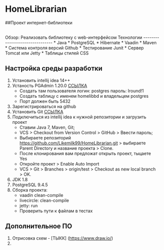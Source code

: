 # HomeLibrarian
##Проект интернет-библиотеки

</br>
Обзор: Реализовать библиотеку с web-интерфейсом
Технологии 
--------------------------------
* Java
* PostgreSQL
* Hibernate
* Vaadin
* Maven
* Система контроля версий Github
* Тестирование Junit
* Сервер Tomcat или Jetty
* Таблицы стилей CSS


Настройка среды разработки 
--------------------------------------
1. Установить intellij idea 14++
2. Устаность PGAdmin 1.20.0 [ССЫЛКА](http://www.pgadmin.org/)
    * Создать там пользователя логин: postgres пароль: Iround!1 
    * Создать таблицу с именем homelibbd и владельцем postgres
    * Порт должен быть 5432
3. Зарегистрироваться на github
4. Установить Git [ССЫЛКА](https://git-for-windows.github.io/)
5. Подключиться из intellij idea к нужной репозитории и загрузить проект
    * Ставим Java 7, Maven, Git;
    * VCS > Checkout from Version Control > GitHub > Ввести пароль;
    * Выбираете репозиторий https://github.com/Likemilk99/HomeLibrarian.git > выбираете Parent Directory и название проекта > Clone.
    * После клонирования вам предложат открыть проект, тыцаете Yes
    * Откройте проект > Enable Auto Import
    * VCS > Git > Branches > origin/test > Checkout as new local branch > OK. 
6. JDK 1.8
7. PostgreSQL 9.4.5
8. Сборка проекта:
   * vaadin clean-compile
   * livecircle: clean-compile
   * jetty: run
   * Проверить пути к файлам в тестах

Дополнительное ПО 
--------------------------------------
1. Отрисовка схем - [ТЫКК] (https://www.draw.io/)
2. 
